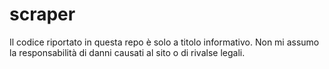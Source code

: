 # scraper
Il codice riportato in questa repo è solo a titolo informativo. Non mi assumo la responsabilità di danni causati al sito o di rivalse legali.
